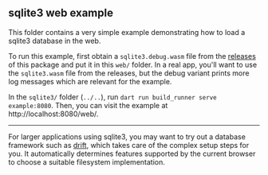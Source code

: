 ## sqlite3 web example

This folder contains a very simple example demonstrating how to load a sqlite3 database in the
web.

To run this example, first obtain a `sqlite3.debug.wasm` file from the [releases](https://github.com/simolus3/sqlite3.dart/releases)
of this package and put it in this `web/` folder.
In a real app, you'll want to use the `sqlite3.wasm` file from the releases, but the debug variant
prints more log messages which are relevant for the example.

In the `sqlite3/` folder (`../..`), run `dart run build_runner serve example:8080`.
Then, you can visit the example at http://localhost:8080/web/.

------

For larger applications using sqlite3, you may want to try out a database framework such as
[drift](https://drift.simonbinder.eu/web/), which takes care of the complex setup steps for you.
It automatically determines features supported by the current browser to choose a suitable filesystem
implementation.
